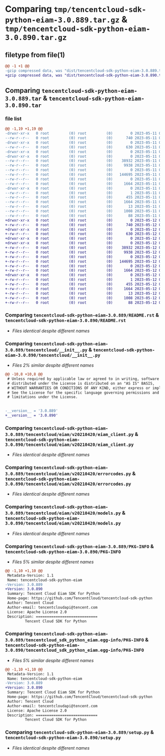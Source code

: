 # Comparing `tmp/tencentcloud-sdk-python-eiam-3.0.889.tar.gz` & `tmp/tencentcloud-sdk-python-eiam-3.0.890.tar.gz`

## filetype from file(1)

```diff
@@ -1 +1 @@
-gzip compressed data, was "dist/tencentcloud-sdk-python-eiam-3.0.889.tar", last modified: Thu May 11 02:46:15 2023, max compression
+gzip compressed data, was "dist/tencentcloud-sdk-python-eiam-3.0.890.tar", last modified: Fri May 12 02:10:02 2023, max compression
```

## Comparing `tencentcloud-sdk-python-eiam-3.0.889.tar` & `tencentcloud-sdk-python-eiam-3.0.890.tar`

### file list

```diff
@@ -1,19 +1,19 @@
-drwxr-xr-x   0 root         (0) root         (0)        0 2023-05-11 02:46:15.000000 tencentcloud-sdk-python-eiam-3.0.889/
--rw-r--r--   0 root         (0) root         (0)      740 2023-05-11 02:46:15.000000 tencentcloud-sdk-python-eiam-3.0.889/README.rst
-drwxr-xr-x   0 root         (0) root         (0)        0 2023-05-11 02:46:15.000000 tencentcloud-sdk-python-eiam-3.0.889/tencentcloud/
--rw-r--r--   0 root         (0) root         (0)      630 2023-05-11 02:46:15.000000 tencentcloud-sdk-python-eiam-3.0.889/tencentcloud/__init__.py
-drwxr-xr-x   0 root         (0) root         (0)        0 2023-05-11 02:46:15.000000 tencentcloud-sdk-python-eiam-3.0.889/tencentcloud/eiam/
-drwxr-xr-x   0 root         (0) root         (0)        0 2023-05-11 02:46:15.000000 tencentcloud-sdk-python-eiam-3.0.889/tencentcloud/eiam/v20210420/
--rw-r--r--   0 root         (0) root         (0)    38932 2023-05-11 02:46:15.000000 tencentcloud-sdk-python-eiam-3.0.889/tencentcloud/eiam/v20210420/eiam_client.py
--rw-r--r--   0 root         (0) root         (0)     9938 2023-05-11 02:46:15.000000 tencentcloud-sdk-python-eiam-3.0.889/tencentcloud/eiam/v20210420/errorcodes.py
--rw-r--r--   0 root         (0) root         (0)        0 2023-05-11 02:46:15.000000 tencentcloud-sdk-python-eiam-3.0.889/tencentcloud/eiam/v20210420/__init__.py
--rw-r--r--   0 root         (0) root         (0)   144695 2023-05-11 02:46:15.000000 tencentcloud-sdk-python-eiam-3.0.889/tencentcloud/eiam/v20210420/models.py
--rw-r--r--   0 root         (0) root         (0)        0 2023-05-11 02:46:15.000000 tencentcloud-sdk-python-eiam-3.0.889/tencentcloud/eiam/__init__.py
--rw-r--r--   0 root         (0) root         (0)     1664 2023-05-11 02:46:15.000000 tencentcloud-sdk-python-eiam-3.0.889/PKG-INFO
-drwxr-xr-x   0 root         (0) root         (0)        0 2023-05-11 02:46:15.000000 tencentcloud-sdk-python-eiam-3.0.889/tencentcloud_sdk_python_eiam.egg-info/
--rw-r--r--   0 root         (0) root         (0)        1 2023-05-11 02:46:15.000000 tencentcloud-sdk-python-eiam-3.0.889/tencentcloud_sdk_python_eiam.egg-info/dependency_links.txt
--rw-r--r--   0 root         (0) root         (0)      455 2023-05-11 02:46:15.000000 tencentcloud-sdk-python-eiam-3.0.889/tencentcloud_sdk_python_eiam.egg-info/SOURCES.txt
--rw-r--r--   0 root         (0) root         (0)     1664 2023-05-11 02:46:15.000000 tencentcloud-sdk-python-eiam-3.0.889/tencentcloud_sdk_python_eiam.egg-info/PKG-INFO
--rw-r--r--   0 root         (0) root         (0)       13 2023-05-11 02:46:15.000000 tencentcloud-sdk-python-eiam-3.0.889/tencentcloud_sdk_python_eiam.egg-info/top_level.txt
--rw-r--r--   0 root         (0) root         (0)     1008 2023-05-11 02:46:15.000000 tencentcloud-sdk-python-eiam-3.0.889/setup.py
--rw-r--r--   0 root         (0) root         (0)       88 2023-05-11 02:46:15.000000 tencentcloud-sdk-python-eiam-3.0.889/setup.cfg
+drwxr-xr-x   0 root         (0) root         (0)        0 2023-05-12 02:10:02.000000 tencentcloud-sdk-python-eiam-3.0.890/
+-rw-r--r--   0 root         (0) root         (0)      740 2023-05-12 02:10:02.000000 tencentcloud-sdk-python-eiam-3.0.890/README.rst
+drwxr-xr-x   0 root         (0) root         (0)        0 2023-05-12 02:10:02.000000 tencentcloud-sdk-python-eiam-3.0.890/tencentcloud/
+-rw-r--r--   0 root         (0) root         (0)      630 2023-05-12 02:10:02.000000 tencentcloud-sdk-python-eiam-3.0.890/tencentcloud/__init__.py
+drwxr-xr-x   0 root         (0) root         (0)        0 2023-05-12 02:10:02.000000 tencentcloud-sdk-python-eiam-3.0.890/tencentcloud/eiam/
+drwxr-xr-x   0 root         (0) root         (0)        0 2023-05-12 02:10:02.000000 tencentcloud-sdk-python-eiam-3.0.890/tencentcloud/eiam/v20210420/
+-rw-r--r--   0 root         (0) root         (0)    38932 2023-05-12 02:10:02.000000 tencentcloud-sdk-python-eiam-3.0.890/tencentcloud/eiam/v20210420/eiam_client.py
+-rw-r--r--   0 root         (0) root         (0)     9938 2023-05-12 02:10:02.000000 tencentcloud-sdk-python-eiam-3.0.890/tencentcloud/eiam/v20210420/errorcodes.py
+-rw-r--r--   0 root         (0) root         (0)        0 2023-05-12 02:10:02.000000 tencentcloud-sdk-python-eiam-3.0.890/tencentcloud/eiam/v20210420/__init__.py
+-rw-r--r--   0 root         (0) root         (0)   144695 2023-05-12 02:10:02.000000 tencentcloud-sdk-python-eiam-3.0.890/tencentcloud/eiam/v20210420/models.py
+-rw-r--r--   0 root         (0) root         (0)        0 2023-05-12 02:10:02.000000 tencentcloud-sdk-python-eiam-3.0.890/tencentcloud/eiam/__init__.py
+-rw-r--r--   0 root         (0) root         (0)     1664 2023-05-12 02:10:02.000000 tencentcloud-sdk-python-eiam-3.0.890/PKG-INFO
+drwxr-xr-x   0 root         (0) root         (0)        0 2023-05-12 02:10:02.000000 tencentcloud-sdk-python-eiam-3.0.890/tencentcloud_sdk_python_eiam.egg-info/
+-rw-r--r--   0 root         (0) root         (0)        1 2023-05-12 02:10:02.000000 tencentcloud-sdk-python-eiam-3.0.890/tencentcloud_sdk_python_eiam.egg-info/dependency_links.txt
+-rw-r--r--   0 root         (0) root         (0)      455 2023-05-12 02:10:02.000000 tencentcloud-sdk-python-eiam-3.0.890/tencentcloud_sdk_python_eiam.egg-info/SOURCES.txt
+-rw-r--r--   0 root         (0) root         (0)     1664 2023-05-12 02:10:02.000000 tencentcloud-sdk-python-eiam-3.0.890/tencentcloud_sdk_python_eiam.egg-info/PKG-INFO
+-rw-r--r--   0 root         (0) root         (0)       13 2023-05-12 02:10:02.000000 tencentcloud-sdk-python-eiam-3.0.890/tencentcloud_sdk_python_eiam.egg-info/top_level.txt
+-rw-r--r--   0 root         (0) root         (0)     1008 2023-05-12 02:10:02.000000 tencentcloud-sdk-python-eiam-3.0.890/setup.py
+-rw-r--r--   0 root         (0) root         (0)       88 2023-05-12 02:10:02.000000 tencentcloud-sdk-python-eiam-3.0.890/setup.cfg
```

### Comparing `tencentcloud-sdk-python-eiam-3.0.889/README.rst` & `tencentcloud-sdk-python-eiam-3.0.890/README.rst`

 * *Files identical despite different names*

### Comparing `tencentcloud-sdk-python-eiam-3.0.889/tencentcloud/__init__.py` & `tencentcloud-sdk-python-eiam-3.0.890/tencentcloud/__init__.py`

 * *Files 2% similar despite different names*

```diff
@@ -10,8 +10,8 @@
 # Unless required by applicable law or agreed to in writing, software
 # distributed under the License is distributed on an "AS IS" BASIS,
 # WITHOUT WARRANTIES OR CONDITIONS OF ANY KIND, either express or implied.
 # See the License for the specific language governing permissions and
 # limitations under the License.
 
 
-__version__ = '3.0.889'
+__version__ = '3.0.890'
```

### Comparing `tencentcloud-sdk-python-eiam-3.0.889/tencentcloud/eiam/v20210420/eiam_client.py` & `tencentcloud-sdk-python-eiam-3.0.890/tencentcloud/eiam/v20210420/eiam_client.py`

 * *Files identical despite different names*

### Comparing `tencentcloud-sdk-python-eiam-3.0.889/tencentcloud/eiam/v20210420/errorcodes.py` & `tencentcloud-sdk-python-eiam-3.0.890/tencentcloud/eiam/v20210420/errorcodes.py`

 * *Files identical despite different names*

### Comparing `tencentcloud-sdk-python-eiam-3.0.889/tencentcloud/eiam/v20210420/models.py` & `tencentcloud-sdk-python-eiam-3.0.890/tencentcloud/eiam/v20210420/models.py`

 * *Files identical despite different names*

### Comparing `tencentcloud-sdk-python-eiam-3.0.889/PKG-INFO` & `tencentcloud-sdk-python-eiam-3.0.890/PKG-INFO`

 * *Files 5% similar despite different names*

```diff
@@ -1,10 +1,10 @@
 Metadata-Version: 1.1
 Name: tencentcloud-sdk-python-eiam
-Version: 3.0.889
+Version: 3.0.890
 Summary: Tencent Cloud Eiam SDK for Python
 Home-page: https://github.com/TencentCloud/tencentcloud-sdk-python
 Author: Tencent Cloud
 Author-email: tencentcloudapi@tencent.com
 License: Apache License 2.0
 Description: ============================
         Tencent Cloud SDK for Python
```

### Comparing `tencentcloud-sdk-python-eiam-3.0.889/tencentcloud_sdk_python_eiam.egg-info/PKG-INFO` & `tencentcloud-sdk-python-eiam-3.0.890/tencentcloud_sdk_python_eiam.egg-info/PKG-INFO`

 * *Files 5% similar despite different names*

```diff
@@ -1,10 +1,10 @@
 Metadata-Version: 1.1
 Name: tencentcloud-sdk-python-eiam
-Version: 3.0.889
+Version: 3.0.890
 Summary: Tencent Cloud Eiam SDK for Python
 Home-page: https://github.com/TencentCloud/tencentcloud-sdk-python
 Author: Tencent Cloud
 Author-email: tencentcloudapi@tencent.com
 License: Apache License 2.0
 Description: ============================
         Tencent Cloud SDK for Python
```

### Comparing `tencentcloud-sdk-python-eiam-3.0.889/setup.py` & `tencentcloud-sdk-python-eiam-3.0.890/setup.py`

 * *Files identical despite different names*

